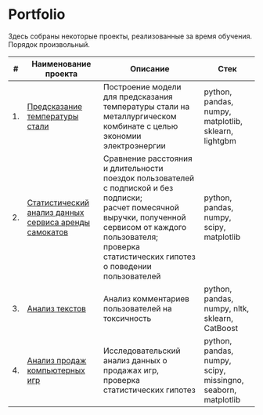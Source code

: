 # Portfolio

Здесь собраны некоторые проекты, реализованные за время обучения. Порядок произвольный.

| #    | Наименование проекта                | Описание                                                     | Стек                                                         |
| ---- | ------------------------------------------------------------ | ------------------------------------------------------------ | ------------------------------------------------------------ |
| 1.   | [Предсказание температуры стали](https://github.com/Baranova-Tanya/Practicum_projects/tree/main/steel_temperature/steel_temperature_project.ipynb) | Построение модели для предсказания температуры стали на металлургическом комбинате с целью экономии электроэнергии | python, pandas, numpy, matplotlib, sklearn, lightgbm        |
| 2.   | [Статистический анализ данных сервиса аренды самокатов](https://github.com/Baranova-Tanya/Practicum_projects/tree/main/scooters_rent/scooters_rent_stat_analitics.ipynb) | Сравнение расстояния и длительности <br/>поездок пользователей с подпиской и без подписки; <br/>расчет помесячной выручки, полученной сервисом от каждого пользователя; <br/>проверка статистических гипотез о поведении пользователей | python, pandas, numpy, scipy, matplotlib |
| 3.   | [Анализ текстов]() | Анализ комментариев пользователей на токсичность             | python, pandas, numpy, nltk, sklearn, CatBoost |
| 4.   | [Анализ продаж компьютерных игр](https://github.com/Baranova-Tanya/Practicum_projects/tree/main/games_sales/games_sales.ipynb) | Исследовательский анализ данных о продажах игр, проверка статистических гипотез             | python, pandas, numpy, scipy, missingno, seaborn, matplotlib |
